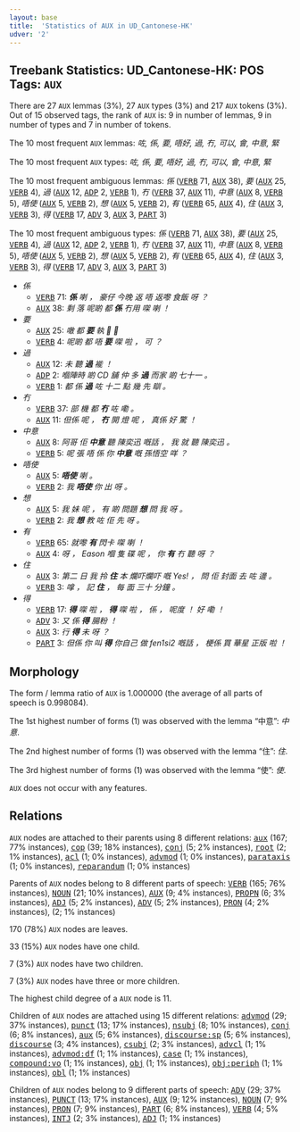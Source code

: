 ```yaml
---
layout: base
title:  'Statistics of AUX in UD_Cantonese-HK'
udver: '2'
---
```


## Treebank Statistics: UD_Cantonese-HK: POS Tags: `AUX`

There are 27 `AUX` lemmas (3%), 27 `AUX` types (3%) and 217 `AUX` tokens (3%).
Out of 15 observed tags, the rank of `AUX` is: 9 in number of lemmas, 9 in number of types and 7 in number of tokens.

The 10 most frequent `AUX` lemmas: <em>咗, 係, 要, 唔好, 過, 冇, 可以, 會, 中意, 緊</em>

The 10 most frequent `AUX` types:  <em>咗, 係, 要, 唔好, 過, 冇, 可以, 會, 中意, 緊</em>

The 10 most frequent ambiguous lemmas: <em>係</em> (<tt><a href="yue_hk-pos-VERB.html">VERB</a></tt> 71, <tt><a href="yue_hk-pos-AUX.html">AUX</a></tt> 38), <em>要</em> (<tt><a href="yue_hk-pos-AUX.html">AUX</a></tt> 25, <tt><a href="yue_hk-pos-VERB.html">VERB</a></tt> 4), <em>過</em> (<tt><a href="yue_hk-pos-AUX.html">AUX</a></tt> 12, <tt><a href="yue_hk-pos-ADP.html">ADP</a></tt> 2, <tt><a href="yue_hk-pos-VERB.html">VERB</a></tt> 1), <em>冇</em> (<tt><a href="yue_hk-pos-VERB.html">VERB</a></tt> 37, <tt><a href="yue_hk-pos-AUX.html">AUX</a></tt> 11), <em>中意</em> (<tt><a href="yue_hk-pos-AUX.html">AUX</a></tt> 8, <tt><a href="yue_hk-pos-VERB.html">VERB</a></tt> 5), <em>唔使</em> (<tt><a href="yue_hk-pos-AUX.html">AUX</a></tt> 5, <tt><a href="yue_hk-pos-VERB.html">VERB</a></tt> 2), <em>想</em> (<tt><a href="yue_hk-pos-AUX.html">AUX</a></tt> 5, <tt><a href="yue_hk-pos-VERB.html">VERB</a></tt> 2), <em>有</em> (<tt><a href="yue_hk-pos-VERB.html">VERB</a></tt> 65, <tt><a href="yue_hk-pos-AUX.html">AUX</a></tt> 4), <em>住</em> (<tt><a href="yue_hk-pos-AUX.html">AUX</a></tt> 3, <tt><a href="yue_hk-pos-VERB.html">VERB</a></tt> 3), <em>得</em> (<tt><a href="yue_hk-pos-VERB.html">VERB</a></tt> 17, <tt><a href="yue_hk-pos-ADV.html">ADV</a></tt> 3, <tt><a href="yue_hk-pos-AUX.html">AUX</a></tt> 3, <tt><a href="yue_hk-pos-PART.html">PART</a></tt> 3)

The 10 most frequent ambiguous types:  <em>係</em> (<tt><a href="yue_hk-pos-VERB.html">VERB</a></tt> 71, <tt><a href="yue_hk-pos-AUX.html">AUX</a></tt> 38), <em>要</em> (<tt><a href="yue_hk-pos-AUX.html">AUX</a></tt> 25, <tt><a href="yue_hk-pos-VERB.html">VERB</a></tt> 4), <em>過</em> (<tt><a href="yue_hk-pos-AUX.html">AUX</a></tt> 12, <tt><a href="yue_hk-pos-ADP.html">ADP</a></tt> 2, <tt><a href="yue_hk-pos-VERB.html">VERB</a></tt> 1), <em>冇</em> (<tt><a href="yue_hk-pos-VERB.html">VERB</a></tt> 37, <tt><a href="yue_hk-pos-AUX.html">AUX</a></tt> 11), <em>中意</em> (<tt><a href="yue_hk-pos-AUX.html">AUX</a></tt> 8, <tt><a href="yue_hk-pos-VERB.html">VERB</a></tt> 5), <em>唔使</em> (<tt><a href="yue_hk-pos-AUX.html">AUX</a></tt> 5, <tt><a href="yue_hk-pos-VERB.html">VERB</a></tt> 2), <em>想</em> (<tt><a href="yue_hk-pos-AUX.html">AUX</a></tt> 5, <tt><a href="yue_hk-pos-VERB.html">VERB</a></tt> 2), <em>有</em> (<tt><a href="yue_hk-pos-VERB.html">VERB</a></tt> 65, <tt><a href="yue_hk-pos-AUX.html">AUX</a></tt> 4), <em>住</em> (<tt><a href="yue_hk-pos-AUX.html">AUX</a></tt> 3, <tt><a href="yue_hk-pos-VERB.html">VERB</a></tt> 3), <em>得</em> (<tt><a href="yue_hk-pos-VERB.html">VERB</a></tt> 17, <tt><a href="yue_hk-pos-ADV.html">ADV</a></tt> 3, <tt><a href="yue_hk-pos-AUX.html">AUX</a></tt> 3, <tt><a href="yue_hk-pos-PART.html">PART</a></tt> 3)


* <em>係</em>
  * <tt><a href="yue_hk-pos-VERB.html">VERB</a></tt> 71: <em><b>係</b> 喇 ， 豪仔 今晚 返 唔 返嚟 食飯 呀 ？</em>
  * <tt><a href="yue_hk-pos-AUX.html">AUX</a></tt> 38: <em>剩 落 呢啲 都 <b>係</b> 冇用 㗎 喇 ！</em>
* <em>要</em>
  * <tt><a href="yue_hk-pos-AUX.html">AUX</a></tt> 25: <em>噉 都 <b>要</b> 執  ！</em>
  * <tt><a href="yue_hk-pos-VERB.html">VERB</a></tt> 4: <em>呢啲 都 唔 <b>要</b> 㗎 啦 ， 可 ？</em>
* <em>過</em>
  * <tt><a href="yue_hk-pos-AUX.html">AUX</a></tt> 12: <em>未 聽 <b>過</b> 褦 ！</em>
  * <tt><a href="yue_hk-pos-ADP.html">ADP</a></tt> 2: <em>嗰陣時 啲 CD 舖 仲 多 <b>過</b> 而家 啲 七十一 。</em>
  * <tt><a href="yue_hk-pos-VERB.html">VERB</a></tt> 1: <em>都 係 <b>過</b> 咗 十二 點 幾 先 瞓 。</em>
* <em>冇</em>
  * <tt><a href="yue_hk-pos-VERB.html">VERB</a></tt> 37: <em>部 機 都 <b>冇</b> 咗 嘞 。</em>
  * <tt><a href="yue_hk-pos-AUX.html">AUX</a></tt> 11: <em>但係 呢 ， <b>冇</b> 開 燈 呢 ， 真係 好 驚 ！</em>
* <em>中意</em>
  * <tt><a href="yue_hk-pos-AUX.html">AUX</a></tt> 8: <em>阿哥 佢 <b>中意</b> 聽 陳奕迅 嘅話 ， 我 就 聽 陳奕迅 。</em>
  * <tt><a href="yue_hk-pos-VERB.html">VERB</a></tt> 5: <em>呢 張 唔 係 你 <b>中意</b> 嘅 孫悟空 咩 ？</em>
* <em>唔使</em>
  * <tt><a href="yue_hk-pos-AUX.html">AUX</a></tt> 5: <em><b>唔使</b> 喇 。</em>
  * <tt><a href="yue_hk-pos-VERB.html">VERB</a></tt> 2: <em>我 <b>唔使</b> 你 出 呀 。</em>
* <em>想</em>
  * <tt><a href="yue_hk-pos-AUX.html">AUX</a></tt> 5: <em>我 妹 呢 ， 有 啲 問題 <b>想</b> 問 我 呀 。</em>
  * <tt><a href="yue_hk-pos-VERB.html">VERB</a></tt> 2: <em>我 <b>想</b> 教 咗 佢 先 呀 。</em>
* <em>有</em>
  * <tt><a href="yue_hk-pos-VERB.html">VERB</a></tt> 65: <em>就嚟 <b>有</b> 閃卡 㗎 喇 ！</em>
  * <tt><a href="yue_hk-pos-AUX.html">AUX</a></tt> 4: <em>呀 ， Eason 嗰 隻 碟 呢 ， 你 <b>有</b> 冇 聽 呀 ？</em>
* <em>住</em>
  * <tt><a href="yue_hk-pos-AUX.html">AUX</a></tt> 3: <em>第二 日 我 拎 <b>住</b> 本 爛吓爛吓 嘅 Yes! ， 問 佢 封面 去 咗 邊 。</em>
  * <tt><a href="yue_hk-pos-VERB.html">VERB</a></tt> 3: <em>嗱 ， 記 <b>住</b> ， 每 面 三十 分鐘 。</em>
* <em>得</em>
  * <tt><a href="yue_hk-pos-VERB.html">VERB</a></tt> 17: <em><b>得</b> 㗎 啦 ， <b>得</b> 㗎 啦 ， 係 ， 呢度 ！ 好 嘞 ！</em>
  * <tt><a href="yue_hk-pos-ADV.html">ADV</a></tt> 3: <em>又 係 <b>得</b> 腸粉 ！</em>
  * <tt><a href="yue_hk-pos-AUX.html">AUX</a></tt> 3: <em>行 <b>得</b> 未 呀 ？</em>
  * <tt><a href="yue_hk-pos-PART.html">PART</a></tt> 3: <em>但係 你 叫 <b>得</b> 你自己 做 fen1si2 嘅話 ， 梗係 買 華星 正版 啦 ！</em>

## Morphology

The form / lemma ratio of `AUX` is 1.000000 (the average of all parts of speech is 0.998084).

The 1st highest number of forms (1) was observed with the lemma “中意”: <em>中意</em>.

The 2nd highest number of forms (1) was observed with the lemma “住”: <em>住</em>.

The 3rd highest number of forms (1) was observed with the lemma “使”: <em>使</em>.

`AUX` does not occur with any features.


## Relations

`AUX` nodes are attached to their parents using 8 different relations: <tt><a href="yue_hk-dep-aux.html">aux</a></tt> (167; 77% instances), <tt><a href="yue_hk-dep-cop.html">cop</a></tt> (39; 18% instances), <tt><a href="yue_hk-dep-conj.html">conj</a></tt> (5; 2% instances), <tt><a href="yue_hk-dep-root.html">root</a></tt> (2; 1% instances), <tt><a href="yue_hk-dep-acl.html">acl</a></tt> (1; 0% instances), <tt><a href="yue_hk-dep-advmod.html">advmod</a></tt> (1; 0% instances), <tt><a href="yue_hk-dep-parataxis.html">parataxis</a></tt> (1; 0% instances), <tt><a href="yue_hk-dep-reparandum.html">reparandum</a></tt> (1; 0% instances)

Parents of `AUX` nodes belong to 8 different parts of speech: <tt><a href="yue_hk-pos-VERB.html">VERB</a></tt> (165; 76% instances), <tt><a href="yue_hk-pos-NOUN.html">NOUN</a></tt> (21; 10% instances), <tt><a href="yue_hk-pos-AUX.html">AUX</a></tt> (9; 4% instances), <tt><a href="yue_hk-pos-PROPN.html">PROPN</a></tt> (6; 3% instances), <tt><a href="yue_hk-pos-ADJ.html">ADJ</a></tt> (5; 2% instances), <tt><a href="yue_hk-pos-ADV.html">ADV</a></tt> (5; 2% instances), <tt><a href="yue_hk-pos-PRON.html">PRON</a></tt> (4; 2% instances),  (2; 1% instances)

170 (78%) `AUX` nodes are leaves.

33 (15%) `AUX` nodes have one child.

7 (3%) `AUX` nodes have two children.

7 (3%) `AUX` nodes have three or more children.

The highest child degree of a `AUX` node is 11.

Children of `AUX` nodes are attached using 15 different relations: <tt><a href="yue_hk-dep-advmod.html">advmod</a></tt> (29; 37% instances), <tt><a href="yue_hk-dep-punct.html">punct</a></tt> (13; 17% instances), <tt><a href="yue_hk-dep-nsubj.html">nsubj</a></tt> (8; 10% instances), <tt><a href="yue_hk-dep-conj.html">conj</a></tt> (6; 8% instances), <tt><a href="yue_hk-dep-aux.html">aux</a></tt> (5; 6% instances), <tt><a href="yue_hk-dep-discourse-sp.html">discourse:sp</a></tt> (5; 6% instances), <tt><a href="yue_hk-dep-discourse.html">discourse</a></tt> (3; 4% instances), <tt><a href="yue_hk-dep-csubj.html">csubj</a></tt> (2; 3% instances), <tt><a href="yue_hk-dep-advcl.html">advcl</a></tt> (1; 1% instances), <tt><a href="yue_hk-dep-advmod-df.html">advmod:df</a></tt> (1; 1% instances), <tt><a href="yue_hk-dep-case.html">case</a></tt> (1; 1% instances), <tt><a href="yue_hk-dep-compound-vo.html">compound:vo</a></tt> (1; 1% instances), <tt><a href="yue_hk-dep-obj.html">obj</a></tt> (1; 1% instances), <tt><a href="yue_hk-dep-obj-periph.html">obj:periph</a></tt> (1; 1% instances), <tt><a href="yue_hk-dep-obl.html">obl</a></tt> (1; 1% instances)

Children of `AUX` nodes belong to 9 different parts of speech: <tt><a href="yue_hk-pos-ADV.html">ADV</a></tt> (29; 37% instances), <tt><a href="yue_hk-pos-PUNCT.html">PUNCT</a></tt> (13; 17% instances), <tt><a href="yue_hk-pos-AUX.html">AUX</a></tt> (9; 12% instances), <tt><a href="yue_hk-pos-NOUN.html">NOUN</a></tt> (7; 9% instances), <tt><a href="yue_hk-pos-PRON.html">PRON</a></tt> (7; 9% instances), <tt><a href="yue_hk-pos-PART.html">PART</a></tt> (6; 8% instances), <tt><a href="yue_hk-pos-VERB.html">VERB</a></tt> (4; 5% instances), <tt><a href="yue_hk-pos-INTJ.html">INTJ</a></tt> (2; 3% instances), <tt><a href="yue_hk-pos-ADJ.html">ADJ</a></tt> (1; 1% instances)

